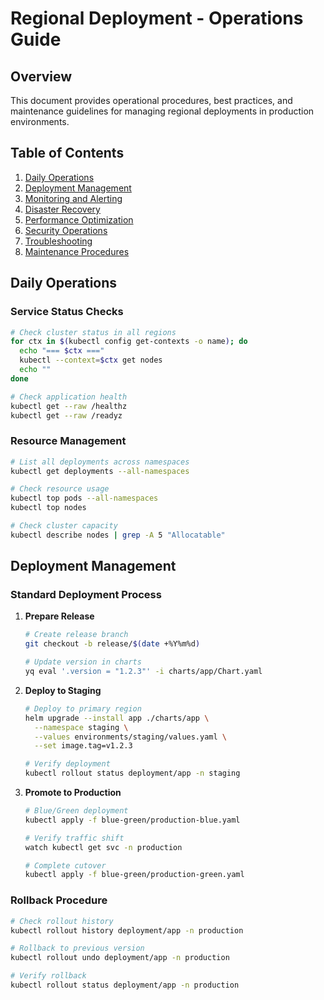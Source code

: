 # Regional Deployment - Operations Guide

## Overview

This document provides operational procedures, best practices, and maintenance guidelines for managing regional deployments in production environments.

## Table of Contents

1. [Daily Operations](#daily-operations)
2. [Deployment Management](#deployment-management)
3. [Monitoring and Alerting](#monitoring-and-alerting)
4. [Disaster Recovery](#disaster-recovery)
5. [Performance Optimization](#performance-optimization)
6. [Security Operations](#security-operations)
7. [Troubleshooting](#troubleshooting)
8. [Maintenance Procedures](#maintenance-procedures)

## Daily Operations

### Service Status Checks

```bash
# Check cluster status in all regions
for ctx in $(kubectl config get-contexts -o name); do
  echo "=== $ctx ==="
  kubectl --context=$ctx get nodes
  echo ""
done

# Check application health
kubectl get --raw /healthz
kubectl get --raw /readyz
```

### Resource Management

```bash
# List all deployments across namespaces
kubectl get deployments --all-namespaces

# Check resource usage
kubectl top pods --all-namespaces
kubectl top nodes

# Check cluster capacity
kubectl describe nodes | grep -A 5 "Allocatable"
```

## Deployment Management

### Standard Deployment Process

1. **Prepare Release**
   ```bash
   # Create release branch
   git checkout -b release/$(date +%Y%m%d)
   
   # Update version in charts
   yq eval '.version = "1.2.3"' -i charts/app/Chart.yaml
   ```

2. **Deploy to Staging**
   ```bash
   # Deploy to primary region
   helm upgrade --install app ./charts/app \
     --namespace staging \
     --values environments/staging/values.yaml \
     --set image.tag=v1.2.3
   
   # Verify deployment
   kubectl rollout status deployment/app -n staging
   ```

3. **Promote to Production**
   ```bash
   # Blue/Green deployment
   kubectl apply -f blue-green/production-blue.yaml
   
   # Verify traffic shift
   watch kubectl get svc -n production
   
   # Complete cutover
   kubectl apply -f blue-green/production-green.yaml
   ```

### Rollback Procedure

```bash
# Check rollout history
kubectl rollout history deployment/app -n production

# Rollback to previous version
kubectl rollout undo deployment/app -n production

# Verify rollback
kubectl rollout status deployment/app -n production
```
